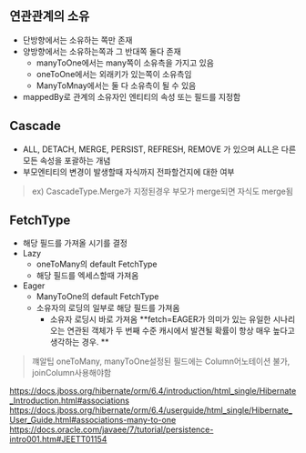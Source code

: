 ## 연관관계의 소유
- 단방향에서는 소유하는 쪽만 존재
- 양방향에서는 소유하는쪽과 그 반대쪽 둘다 존재
	- manyToOne에서는 many쪽이 소유측을 가지고 있음
	- oneToOne에서는 외래키가 있는쪽이 소유측임
	- ManyToMnay에서는 둘 다 소유측이 될 수 있음
- mappedBy로 관계의 소유자인 엔티티의 속성 또는 필드를 지정함

## Cascade
- ALL, DETACH, MERGE, PERSIST, REFRESH, REMOVE 가 있으며 ALL은 다른 모든 속성을 포괄하는 개념
- 부모엔티티의 변경이 발생할때 자식까지 전파할건지에 대한 여부
> ex) CascadeType.Merge가 지정된경우 부모가 merge되면 자식도 merge됨

## FetchType
- 해당 필드를 가져올 시기를 결정
- Lazy
	- oneToMany의 default FetchType
	- 해당 필드를 엑세스할때 가져옴
- Eager
	- ManyToOne의 default FetchType
	- 소유자의 로딩의 일부로 해당 필드를 가져옴
		- 소유자 로딩시 바로 가져옴
**fetch=EAGER가 의미가 있는 유일한 시나리오는 연관된 객체가 두 번째 수준 캐시에서 발견될 확률이 항상 매우 높다고 생각하는 경우. **


>꺠알팁
oneToMany, manyToOne설정된 필드에는 Column어노테이션 불가, joinColumn사용해야함





https://docs.jboss.org/hibernate/orm/6.4/introduction/html_single/Hibernate_Introduction.html#associations
https://docs.jboss.org/hibernate/orm/6.4/userguide/html_single/Hibernate_User_Guide.html#associations-many-to-one
https://docs.oracle.com/javaee/7/tutorial/persistence-intro001.htm#JEETT01154